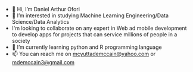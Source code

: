 - 👋 Hi, I’m Daniel Arthur Ofori
- 👀 I’m interested in studying Machine Learning Engineering/Data Science/Data Analytics
-    I'm looking to collaborate on any expert in Web ad mobile development to develop apps for projects that can service millions of people in a society
- 🌱 I’m currently learning python and R programming language
- 📫 You can reach me on mcyuttademccain@yahoo.com or mdemccain3@gmail.com

<!---
mcarthur21/mcarthur21 is a ✨ special ✨ repository because its `README.md` (this file) appears on your GitHub profile.
You can click the Preview link to take a look at your changes.
--->
